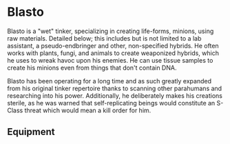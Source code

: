 # Blasto
Blasto is a "wet" tinker, specializing in creating life-forms, minions, using raw materials. Detailed below; this includes but is not limited to a lab assistant, a pseudo-endbringer and other, non-specified hybrids. He often works with plants, fungi, and animals to create weaponized hybrids, which he uses to wreak havoc upon his enemies. He can use tissue samples to create his minions even from things that don't contain DNA.

Blasto has been operating for a long time and as such greatly expanded from his original tinker repertoire thanks to scanning other parahumans and researching into his power. Additionally, he deliberately makes his creations sterile, as he was warned that self-replicating beings would constitute an S-Class threat which would mean a kill order for him.

## Equipment